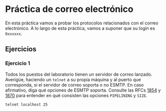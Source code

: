 # Práctica de correo electrónico
En esta práctica vamos a probar los protocolos relacionados con el correo electrónico. A lo largo de esta práctica, vamos a suponer que su login es `0xxxxxx`.

## Ejercicios

### Ejercicio 1
Todos los puestos del laboratorio tienen un servidor de correo lanzado. Averigüe, haciendo un `telnet` a su propia máquina y al puerto que corresponda, si el servidor de correo soporta o no ESMTP. En caso afirmativo, diga qué opciones de ESMTP soporta. Consulte las RFCs [1854](http://tools.ietf.org/html/rfc1854) y [1870](http://tools.ietf.org/html/rfc1870) para entender en qué consisten las opciones `PIPELINING` y `SIZE`.

```
telnet localhost 25
```
